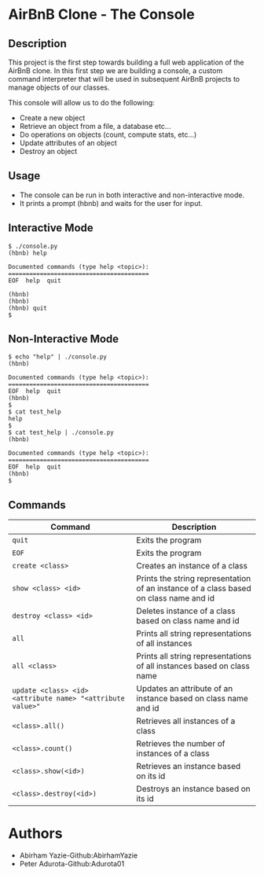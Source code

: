 # AirBnB Clone - The Console
## Description
This project is the first step towards building a full web application of the AirBnB clone. In this first step we are building a console, a custom command interpreter that will be used in subsequent AirBnB projects to manage objects of our classes.

This console will allow us to do the following:

* Create a new object
* Retrieve an object from a file, a database etc…
* Do operations on objects (count, compute stats, etc…)
* Update attributes of an object
* Destroy an object
## Usage
* The console can be run in both interactive and non-interactive mode.
* It prints a prompt (hbnb) and waits for the user for input.
## Interactive Mode
```
$ ./console.py
(hbnb) help

Documented commands (type help <topic>):
========================================
EOF  help  quit

(hbnb)
(hbnb)
(hbnb) quit
$
```
## Non-Interactive Mode
```
$ echo "help" | ./console.py
(hbnb)

Documented commands (type help <topic>):
========================================
EOF  help  quit
(hbnb)
$
$ cat test_help
help
$
$ cat test_help | ./console.py
(hbnb)

Documented commands (type help <topic>):
========================================
EOF  help  quit
(hbnb)
$
```
## Commands
|Command|Description|
|-------|-----------|
|`quit`|Exits the program|
|`EOF`|Exits the program|
|`create <class>`|Creates an instance of a class|
|`show <class> <id>`|Prints the string representation of an instance of a class based on class name and id|
|`destroy <class> <id>`|Deletes instance of a class based on class name and id|
|`all`|Prints all string representations of all instances|
|`all <class>`|Prints all string representations of all instances based on class name|
|`update <class> <id> <attribute name> "<attribute value>"`|Updates an attribute of an instance based on class name and id|
|`<class>.all()`|Retrieves all instances of a class|
|`<class>.count()`|Retrieves the number of instances of a class|
|`<class>.show(<id>)`|Retrieves an instance based on its id|
|`<class>.destroy(<id>)`|Destroys an instance based on its id|
# Authors
* Abirham Yazie-Github:AbirhamYazie
* Peter Adurota-Github:Adurota01
